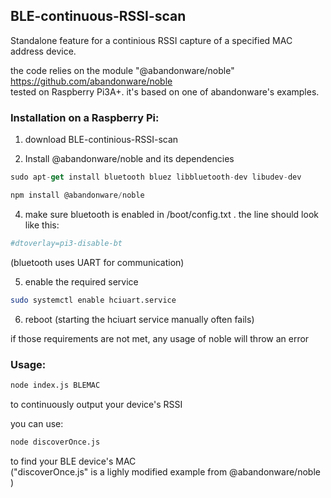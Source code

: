 ## BLE-continuous-RSSI-scan

Standalone feature for a continious RSSI capture of a specified MAC address device.

the code relies on the module "@abandonware/noble" https://github.com/abandonware/noble   
tested on Raspberry Pi3A+. it's based on one of abandonware's examples.

### Installation on a Raspberry Pi:
1) download BLE-continious-RSSI-scan

2) Install @abandonware/noble and its dependencies   
```javascript
sudo apt-get install bluetooth bluez libbluetooth-dev libudev-dev
```
```javascript
npm install @abandonware/noble
```
4) make sure bluetooth is enabled in /boot/config.txt . the line should look like this:   
```bash
#dtoverlay=pi3-disable-bt
```
(bluetooth uses UART for communication)

5) enable the required service
```bash
sudo systemctl enable hciuart.service
```
6) reboot (starting the hciuart service manually often fails)

if those requirements are not met, any usage of noble will throw an error

### Usage:
```bash
node index.js BLEMAC   
```
to continuously output your device's RSSI

you can use:   
```bash
node discoverOnce.js   
```
to find your BLE device's MAC   
("discoverOnce.js" is a lighly modified example from @abandonware/noble )

